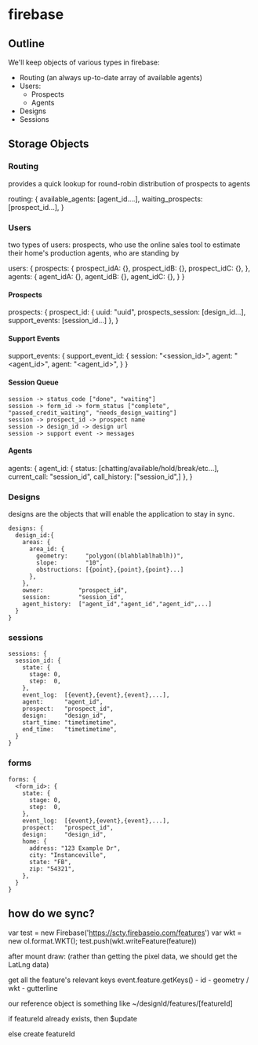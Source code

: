 # firebase
## Outline
We'll keep objects of various types in firebase:

  * Routing (an always up-to-date array of available agents)
  * Users:
    * Prospects
    * Agents
  * Designs
  * Sessions

## Storage Objects

### Routing

  provides a quick lookup for round-robin distribution of prospects to agents

  routing: {
    available_agents: [agent_id....],
    waiting_prospects: [prospect_id...],
  }

### Users

  two types of users:
    prospects, who use the online sales tool to estimate their home's production
    agents, who are standing by

  users: {
    prospects: {
      prospect_idA: {},
      prospect_idB: {},
      prospect_idC: {},
    },
    agents: {
      agent_idA: {},
      agent_idB: {},
      agent_idC: {},
    }
  }

#### Prospects

  prospects: {
    prospect_id: {
      uuid:              "uuid",
      prospects_session: [design_id...],
      support_events:   [session_id...]
    },
  }

#### Support Events

  support_events: {
    support_event_id: {
      session: "<session_id>",
      agent: "<agent_id>",
      agent: "<agent_id>",
    }
  }

#### Session Queue


    session -> status_code ["done", "waiting"]
    session -> form_id -> form_status ["complete", "passed_credit_waiting", "needs_design_waiting"]
    session -> prospect_id -> prospect name
    session -> design_id -> design url
    session -> support event -> messages


#### Agents

  agents: {
    agent_id: {
      status:       [chatting/available/hold/break/etc...],
      current_call: "session_id",
      call_history: ["session_id",]
    },
  }

### Designs

  designs are the objects that will enable the application to stay in sync.

    designs: {
      design_id:{
        areas: {
          area_id: {
            geometry:     "polygon((blahblablhablh))",
            slope:        "10",
            obstructions: [{point},{point},{point}...]
          },
        },
        owner:          "prospect_id",
        session:        "session_id",
        agent_history:  ["agent_id","agent_id","agent_id",...]
      }
    }

### sessions

    sessions: {
      session_id: {
        state: {
          stage: 0,
          step:  0,
        },
        event_log:  [{event},{event},{event},...],
        agent:      "agent_id",
        prospect:   "prospect_id",
        design:     "design_id",
        start_time: "timetimetime",
        end_time:   "timetimetime",
      }
    }

### forms

    forms: {
      <form_id>: {
        state: {
          stage: 0,
          step:  0,
        },
        event_log:  [{event},{event},{event},...],
        prospect:   "prospect_id",
        design:     "design_id",
        home: {
          address: "123 Example Dr",
          city: "Instanceville",
          state: "FB",
          zip: "54321",
        },
      }
    }

## how do we sync?

var test = new Firebase('https://scty.firebaseio.com/features')
var wkt = new ol.format.WKT();
test.push(wkt.writeFeature(feature))

after mount draw: (rather than getting the pixel data, we should get the LatLng data)

get all the feature's relevant keys
    event.feature.getKeys()
    - id
    - geometry / wkt
    - gutterline

our reference object is something like ~/designId/features/[featureId]

if featureId already exists, then $update

else create featureId
